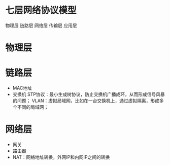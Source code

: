 # 七层网络协议模型
物理层
链路层
网络层
传输层
应用层

# 物理层

# 链路层
 - MAC地址
 - 交换机
   STP协议：最小生成树协议，防止交换机广播成环，从而形成信号风暴的问题；
   VLAN：虚拟局域网，比如在一台交换机上，通过虚拟隔离，形成多个不同的局域网；

# 网络层
 - 网关
 - 路由器
 - NAT：网络地址转换，外网IP和内网IP之间的转换


